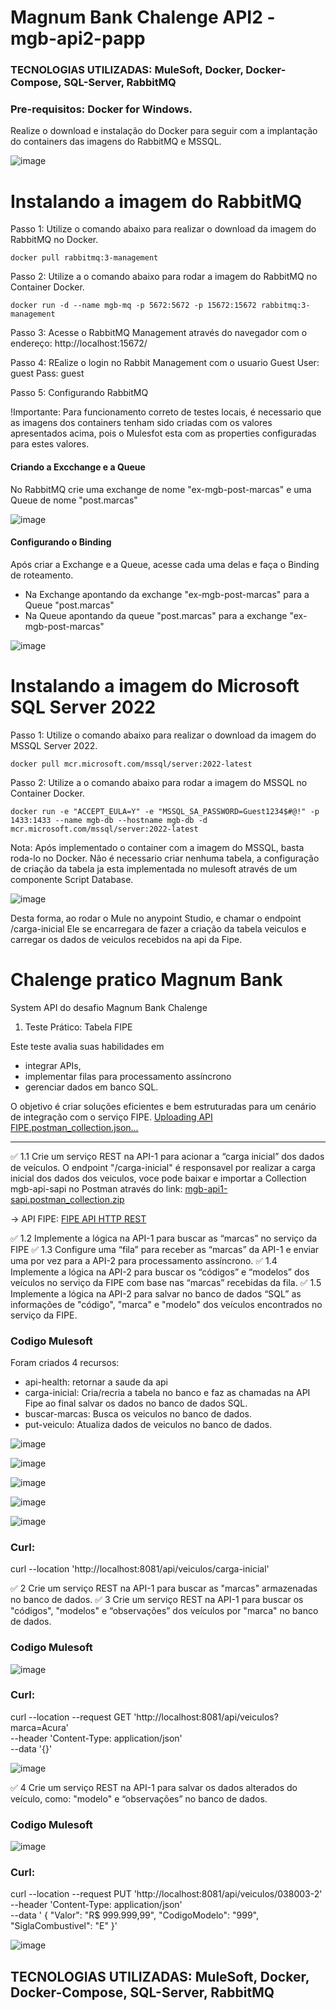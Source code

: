 # Magnum Bank Chalenge API2 - mgb-api2-papp

### TECNOLOGIAS UTILIZADAS: MuleSoft, Docker, Docker-Compose, SQL-Server, RabbitMQ

### Pre-requisitos: Docker for Windows.
Realize o download e instalação do Docker para seguir com a implantação do containers das imagens do RabbitMQ e MSSQL.

![image](https://github.com/user-attachments/assets/22f901cf-9905-43ef-85b6-d4c52561b700)

# Instalando a imagem do RabbitMQ

Passo 1: Utilize o comando abaixo para realizar o download da imagem do RabbitMQ no Docker.

    docker pull rabbitmq:3-management

Passo 2: Utilize a o comando abaixo para rodar a imagem do RabbitMQ no  Container Docker.

    docker run -d --name mgb-mq -p 5672:5672 -p 15672:15672 rabbitmq:3-management

Passo 3: Acesse o RabbitMQ Management através do navegador com o endereço: http://localhost:15672/

Passo 4: REalize o login no Rabbit Management com o usuario Guest
    User:  guest
    Pass:  guest

Passo 5: Configurando RabbitMQ

!Importante: Para funcionamento correto de testes locais, é necessario que as imagens dos containers tenham sido criadas com os valores apresentados acima, pois o Mulesfot esta com as properties configuradas para estes valores.

#### Criando a Excchange e a Queue
No RabbitMQ crie uma exchange de nome "ex-mgb-post-marcas" e uma Queue de nome "post.marcas"

![image](https://github.com/user-attachments/assets/ada0a9b5-3915-4bd9-8915-adcb9fd2e389)

#### Configurando o Binding
Após criar a Exchange e a Queue, acesse cada uma delas e faça o Binding de roteamento.
- Na Exchange apontando da exchange "ex-mgb-post-marcas" para a Queue "post.marcas" 
- Na Queue apontando da queue "post.marcas"  para a exchange "ex-mgb-post-marcas"  

![image](https://github.com/user-attachments/assets/1f494535-8005-4bb5-8017-e921a3fee586)


# Instalando a imagem do Microsoft SQL Server 2022

Passo 1: Utilize o comando abaixo para realizar o download da imagem do MSSQL Server 2022.


    docker pull mcr.microsoft.com/mssql/server:2022-latest

Passo 2: Utilize a o comando abaixo para rodar a imagem do MSSQL no  Container Docker.

    docker run -e "ACCEPT_EULA=Y" -e "MSSQL_SA_PASSWORD=Guest1234$#@!" -p 1433:1433 --name mgb-db --hostname mgb-db -d mcr.microsoft.com/mssql/server:2022-latest

Nota: Após implementado o container com a imagem do MSSQL, basta roda-lo no Docker. 
Não é necessario criar nenhuma tabela, a configuração de criação da tabela ja esta implementada no mulesoft através de um componente Script Database.

![image](https://github.com/user-attachments/assets/20a0bc63-14d5-4c27-bca7-f7ff82641bec)

Desta forma, ao rodar o Mule no anypoint Studio, e chamar o endpoint /carga-inicial
Ele se encarregara de fazer a criação da tabela veiculos e carregar os dados de veiculos recebidos na api da Fipe.

# Chalenge pratico Magnum Bank

System API do desafio Magnum Bank Chalenge 

1. Teste Prático: Tabela FIPE

Este teste avalia suas habilidades em 
- integrar APIs,
- implementar filas para processamento assíncrono
- gerenciar dados em banco SQL.

O objetivo é criar soluções eficientes e bem estruturadas para um cenário de integração com o serviço FIPE.
[Uploading API FIPE.postman_collection.json…]()

---

✅ 1.1 Crie um serviço REST na API-1 para acionar a “carga inicial” dos dados de veículos.
O endpoint "/carga-inicial" é responsavel por realizar a carga inicial dos dados dos veiculos, voce pode baixar e importar a Collection mgb-api-sapi no Postman através do link: 
[mgb-api1-sapi.postman_collection.zip](https://github.com/user-attachments/files/18415685/mgb-api1-sapi.postman_collection.zip)

-> API FIPE: [FIPE API HTTP REST](https://deividfortuna.github.io/fipe/)

✅ 1.2 Implemente a lógica na API-1 para buscar as “marcas” no serviço da FIPE
✅ 1.3 Configure uma “fila” para receber as “marcas” da API-1 e enviar uma por vez para a API-2 para processamento assíncrono.
✅ 1.4 Implemente a lógica na API-2 para buscar os “códigos” e “modelos” dos veículos no serviço da FIPE com base nas “marcas” recebidas da fila.
✅ 1.5 Implemente a lógica na API-2 para salvar no banco de dados “SQL” as informações de "código", "marca" e "modelo" dos veículos encontrados no serviço da FIPE.

### Codigo Mulesoft
Foram criados 4 recursos: 

- api-health: retornar a saude da api
- carga-inicial: Cria/recria a tabela no banco e faz as chamadas na API Fipe ao final salvar os dados no banco de dados SQL.
- buscar-marcas: Busca os veiculos no banco de dados.
- put-veiculo: Atualiza dados de veiculos no banco de dados. 

![image](https://github.com/user-attachments/assets/430c18a3-c6a4-4e5b-bbed-ed9f11ec2a42)

![image](https://github.com/user-attachments/assets/7cad008e-c025-4f60-bb98-70b9df0955b4)

![image](https://github.com/user-attachments/assets/79e6d0f0-ed46-4dec-bb8d-7378078b8cb1)

![image](https://github.com/user-attachments/assets/20a82224-c100-4da8-96e3-0315e2e7e5fa)

![image](https://github.com/user-attachments/assets/ad08131f-bef6-4a31-98fe-bf1fc6ddf304)


### Curl:

curl --location 'http://localhost:8081/api/veiculos/carga-inicial'

✅ 2 Crie um serviço REST na API-1 para buscar as "marcas" armazenadas no banco de dados.
✅ 3 Crie um serviço REST na API-1 para buscar os "códigos", "modelos" e “observações” dos
veículos por "marca" no banco de dados.

### Codigo Mulesoft

![image](https://github.com/user-attachments/assets/12461730-21e2-448e-833a-c4ed99c013d9)

### Curl:

curl --location --request GET 'http://localhost:8081/api/veiculos?marca=Acura' \
--header 'Content-Type: application/json' \
--data '{}'

![image](https://github.com/user-attachments/assets/4f768607-e6ab-45b3-9943-64d97446b2f9)


✅ 4 Crie um serviço REST na API-1 para salvar os dados alterados do veículo, como: "modelo" e
“observações” no banco de dados.

### Codigo Mulesoft

![image](https://github.com/user-attachments/assets/b506322a-b84b-408a-b1fb-f9e23d4cf47e)

### Curl:

curl --location --request PUT 'http://localhost:8081/api/veiculos/038003-2' \
--header 'Content-Type: application/json' \
--data '    {
        "Valor": "R$ 999.999,99",
        "CodigoModelo": "999",
        "SiglaCombustivel": "E"
    }'

![image](https://github.com/user-attachments/assets/e77795d5-9e7b-4a22-a976-16684bae3cec)


## TECNOLOGIAS UTILIZADAS: MuleSoft, Docker, Docker-Compose, SQL-Server, RabbitMQ
